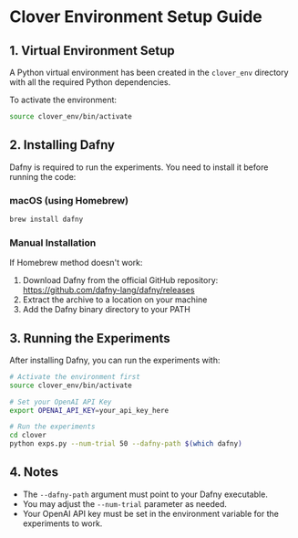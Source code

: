 # Clover Environment Setup Guide

## 1. Virtual Environment Setup

A Python virtual environment has been created in the `clover_env` directory with all the required Python dependencies.

To activate the environment:
```bash
source clover_env/bin/activate
```

## 2. Installing Dafny

Dafny is required to run the experiments. You need to install it before running the code:

### macOS (using Homebrew)
```bash
brew install dafny
```

### Manual Installation
If Homebrew method doesn't work:
1. Download Dafny from the official GitHub repository: https://github.com/dafny-lang/dafny/releases
2. Extract the archive to a location on your machine
3. Add the Dafny binary directory to your PATH

## 3. Running the Experiments

After installing Dafny, you can run the experiments with:

```bash
# Activate the environment first
source clover_env/bin/activate

# Set your OpenAI API Key
export OPENAI_API_KEY=your_api_key_here

# Run the experiments
cd clover
python exps.py --num-trial 50 --dafny-path $(which dafny)
```

## 4. Notes

- The `--dafny-path` argument must point to your Dafny executable.
- You may adjust the `--num-trial` parameter as needed.
- Your OpenAI API key must be set in the environment variable for the experiments to work. 